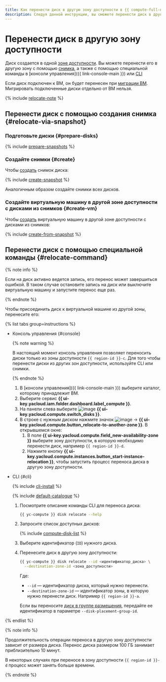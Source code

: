 ```yaml
---
title: Как перенести диск в другую зону доступности в {{ compute-full-name }}
description: Следуя данной инструкции, вы сможете перенести диск в другую зону доступности.
---
```


# Перенести диск в другую зону доступности

Диск создается в одной [зоне доступности](../../../overview/concepts/geo-scope.md). Вы можете перенести его в другую зону с помощью [снимка](../../concepts/snapshot.md), а также с помощью специальной команды в [консоли управления]({{ link-console-main }}) или [CLI](../../../cli/cli-ref/compute/cli-ref/disk/relocate.md)

Если диск подключен к ВМ, он будет перенесен при [миграции ВМ](../vm-control/vm-change-zone.md). Мигрировать подключенные диски отдельно от ВМ нельзя. 


{% include [relocate-note](../../../_includes/compute/relocate-note.md) %}


## Перенести диск с помощью создания снимка {#relocate-via-snapshot}

### Подготовьте диски {#prepare-disks}

{% include [prepare-snapshots](../../../_includes/compute/prepare-snapshots.md) %}

### Создайте снимки {#create}

Чтобы [создать](../disk-control/create-snapshot.md) снимок диска:

{% include [create-snapshot](../../../_includes/compute/create-snapshot.md) %}

Аналогичным образом создайте снимки всех дисков.

### Создайте виртуальную машину в другой зоне доступности с дисками из снимков {#create-vm}

Чтобы [создать](../vm-create/create-from-snapshots.md) виртуальную машину в другой зоне доступности с дисками из снимков:

{% include [create-from-snapshot](../../../_includes/compute/create-from-snapshot.md) %}

## Перенести диск с помощью специальной команды {#relocate-command}

{% note info %}

Если на диск активно ведется запись, его перенос может завершиться ошибкой. В таком случае остановите запись на диск или выключите виртуальную машину и запустите перенос еще раз.

{% endnote %}

Чтобы присоединить диск к виртуальной машине из другой зоны, перенесите его:

{% list tabs group=instructions %}

- Консоль управления {#console}

  {% note warning %}

  В настоящий момент консоль управления позволяет переносить диски только из зоны доступности `{{ region-id }}-c`. Для того чтобы перенести диски из других зон доступности, используйте CLI или снимки.

  {% endnote %}

  1. В [консоли управления]({{ link-console-main }}) выберите каталог, которому принадлежит ВМ.
  1. Выберите сервис **{{ ui-key.yacloud.iam.folder.dashboard.label_compute }}**.
  1. На панели слева выберите ![image](../../../_assets/console-icons/hard-drive.svg) **{{ ui-key.yacloud.compute.switch_disks }}**.
  1. В строке с нужным диском нажмите значок ![image](../../../_assets/console-icons/ellipsis.svg) → **{{ ui-key.yacloud.compute.button_relocate-to-another-zone }}**. В открывшемся окне:
      1. В поле **{{ ui-key.yacloud.compute.field_new-availability-zone }}** выберите зону доступности, в которую необходимо перенести диск, например `{{ region-id }}-d`.
      1. Нажмите кнопку **{{ ui-key.yacloud.compute.instances.button_start-instance-relocation }}**, чтобы запустить процесс переноса диска в другую зону доступности.

- CLI {#cli}

  {% include [cli-install](../../../_includes/cli-install.md) %}
  
  {% include [default-catalogue](../../../_includes/default-catalogue.md) %}

  1. Посмотрите описание команды CLI для переноса диска:

     ```bash
     {{ yc-compute }} disk relocate --help
     ```

  1. Запросите список доступных дисков:

     {% include [compute-disk-list](../../../_includes/compute/disk-list.md) %}

  1. Выберите идентификатор (`ID`) нужного диска.

  1. Перенесите диск в другую зону доступности:

      ```bash
      {{ yc-compute }} disk relocate --id <идентификатор_диска> \
        --destination-zone-id <зона_доступности>
      ```

      Где:

      * `--id` — идентификатор диска, который нужно перенести.
      * `--destination-zone-id` — идентификатор зоны, в которую нужно перенести диск. Например `{{ region-id }}-a`.

      Если вы переносите [диск в группе размещения](../../concepts/disk-placement-group.md), передайте ее идентификатор в параметре `--disk-placement-group-id`.

{% endlist %}

{% note info %}

Продолжительность операции переноса в другую зону доступности зависит от размера диска. Перенос диска размером 100 ГБ занимает приблизительно 10 минут.

В некоторых случаях при переносе в зону доступности `{{ region-id }}-d` процесс может занять больше времени.

{% endnote %}